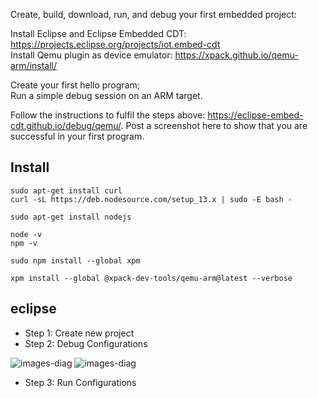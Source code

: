 Create, build, download, run, and debug your first embedded project:

Install Eclipse and Eclipse Embedded CDT: https://projects.eclipse.org/projects/iot.embed-cdt	
Install Qemu plugin as device emulator: https://xpack.github.io/qemu-arm/install/
	
Create your first hello program;	
Run a simple debug session on an ARM target.

Follow the instructions to fulfil the steps above: https://eclipse-embed-cdt.github.io/debug/qemu/.
Post a screenshot here to show that you are successful in your first program.


## Install
```
sudo apt-get install curl
curl -sL https://deb.nodesource.com/setup_13.x | sudo -E bash -

sudo apt-get install nodejs

node -v 
npm -v 

sudo npm install --global xpm

xpm install --global @xpack-dev-tools/qemu-arm@latest --verbose

```

## eclipse
- Step 1: Create new project
- Step 2: Debug Configurations

![images-diag](https://github.com/tuannd0510/Embedded-system-and-interface/blob/main/Tutorial%202%20-%20Working%20with%20IDE%20and%20emulator/Debug1.png)
![images-diag](https://github.com/tuannd0510/Embedded-system-and-interface/blob/main/Tutorial%202%20-%20Working%20with%20IDE%20and%20emulator/Debug2.png)


- Step 3: Run Configurations
